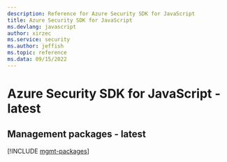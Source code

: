 ```yaml
---
description: Reference for Azure Security SDK for JavaScript
title: Azure Security SDK for JavaScript
ms.devlang: javascript
author: xirzec
ms.service: security
ms.author: jeffish
ms.topic: reference
ms.data: 09/15/2022
---
```

# Azure Security SDK for JavaScript - latest

## Management packages - latest
[!INCLUDE [mgmt-packages](security-mgmt-index.md)]